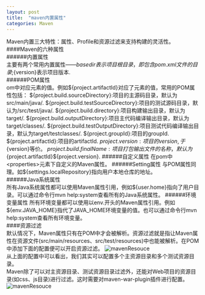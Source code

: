 ```yaml
---
layout: post
title:  "maven内置属性"
categories: Maven
---
```

Maven内置三大特性：属性、Profile和资源过滤来支持构建的灵活性。
####Maven的六种属性  
######内置属性  
主要有两个常用内置属性——${basedir}表示项目根目录，即包含pom.xml文件的目录;${version}表示项目版本.  
######POM属性  
om中对应元素的值。例如${project.artifactId}对应了<project><artifactId>元素的值，常用的POM属性包括：                                      ${project.build.sourceDirectory}:项目的主源码目录，默认为src/main/java/.                    ${project.build.testSourceDirectory}:项目的测试源码目录，默认为/src/test/java/.             ${project.build.directory}:项目构建输出目录，默认为target/.                                  ${project.build.outputDirectory}:项目主代码编译输出目录，默认为target/classes/.             ${project.build.testOutputDirectory}:项目测试代码编译输出目录，默认为target/testclasses/.   ${project.groupId}:项目的groupId.              ${project.artifactId}:项目的artifactId.        ${project.version}:项目的version,于${version}等价。                                          ${project.build.finalName}:项目打包输出文件的名称，默认为${project.artifactId}${project.version}.  
######自定义属性  
在pom中<properties>元素下自定义的Maven属性。  
######Setting属性  
与POM属性同理。如${settings.localRepository}指向用户本地仓库的地址。  
######Java系统属性  
所有Java系统属性都可以使用Maven属性引用，例如${user.home}指向了用户目录。可以通过命令行mvn help:system查看所有的Java系统属性。  
######环境变量属性  
所有环境变量都可以使用以env.开头的Maven属性引用。例如${env.JAVA_HOME}指代了JAVA_HOME环境变量的值。也可以通过命令行mvn help:system查看所有环境变量。  
####资源过滤  
默认情况下，Maven属性只有在POM中才会被解析。资源过滤就是指让Maven属性在资源文件(src/main/resources、src/test/resources)中也能被解析。在POM中添加下面的配置便可以开启资源过滤。
 ![mavenResouce](https://github.com/dlyss/MyTechBlog/blob/master/Img/mavenResourceFilter.jpg "mavenResouce")  
  从上面的配置中可以看出，我们其实可以配置多个主资源目录和多个测试资源目录。  
Maven除了可以对主资源目录、测试资源目录过滤外，还能对Web项目的资源目录(如css、js目录)进行过滤。这时需要对maven-war-plugin插件进行配置。  
 ![mavenResouce](https://github.com/dlyss/MyTechBlog/blob/master/Img/mavenResouce2.jpg "mavenResouce")  
  